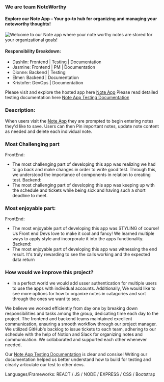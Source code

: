 ### We are team NoteWorthy
#### Explore our Note App – Your go-to hub for organizing and managing your noteworthy thoughts!
![Welcome to our Note app where your note worthy notes are stored for your organizational goals!](https://i.imgur.com/a0TpWqD.jpeg)

#### Responsibility Breakdown:
- Dashlin: Frontend | Testing | Documentation
- Jasmine: Frontend | PM | Documentation
- Dionne: Backend | Testing
- Elmer: Backend | Documentation
- Kristofer: DevOps | Documentation

Please visit and explore the hosted app here [Note App](https://ascendnotes.fly.dev/) 
Please read detailed testing documentation here [Note App Testing Documentation](https://www.notion.so/Ascend-Notes-Documentation-29f35195934c41ccb28cb9b920610432?pvs=4)

### Description:
When users visit the [Note App](https://ascendnotes.fly.dev/) they are prompted to begin entering notes they'd like to save. Users can then Pin important notes, 
update note content as needed and delete each individual note.

### Most Challenging part
FrontEnd:
- The most challenging part of developing this app was realizing we had to go back and make changes in order to write good test. Through this, we understood the importance of components in relation to creating test.
Backend:
- The most challenging part of developing this app was keeping up with the schedule and tickets while being sick and having such a short deadline to meet.

### Most enjoyable part:
FrontEnd:
- The most enjoyable part of developing this app was STYLING of course! Us Front end Devs love to make it cool and fancy! We learned multiple ways to apply style and incorporate it into the apps functionality. 
Backend:
- The most enjoyable part of developing this app was witnessing the end result. It's truly rewarding to see the calls working and the expected data return

### How would we improve this project?
- In a perfect world we would add usser authentication for multiple users to use the apps with individual accounts. Additionally, We would like to see more options for how to organixe notes in catagories and sort through the ones we want to see.

We believe we worked efficiently from day one by breaking down responsibilities and tasks among the group, dedicating time each day to the project. The frontend and backend teams maintained excellent communication, ensuring a smooth workflow through our project manager. We utilized GitHub's backlog to issue tickets to each team, adhering to our schedule with the help of Notion and Slack for organizing notes and communication. We collaborated and supported each other whenever needed.

Our [Note App Testing Documentation](https://www.notion.so/Ascend-Notes-Documentation-29f35195934c41ccb28cb9b920610432?pvs=4) is clear and consise! Writing our documentation helped us better understand how to build for testing and clearly articulate our test to other devs. 

Languages/Frameworks: REACT / JS / NODE / EXPRESS / CSS / Bootstrap
